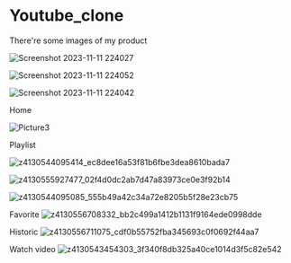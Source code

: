 # Youtube_clone

There're some images of my product

![Screenshot 2023-11-11 224027](https://github.com/kiendoan03/Youtube_clone/assets/110959854/9e25ed4c-34c7-4ff8-af8d-9eb3c49b43aa)

![Screenshot 2023-11-11 224052](https://github.com/kiendoan03/Youtube_clone/assets/110959854/391a335d-678e-4ded-a0e0-c0d6af0218fa)

![Screenshot 2023-11-11 224042](https://github.com/kiendoan03/Youtube_clone/assets/110959854/996f67b4-31e3-4689-aad4-d9988f3be021)

Home

![Picture3](https://github.com/kiendoan03/Youtube_clone/assets/110959854/c2874a64-a99b-4ad0-99b9-fe26d0add0f9)

Playlist

![z4130544095414_ec8dee16a53f81b6fbe3dea8610bada7](https://github.com/kiendoan03/Youtube_clone/assets/110959854/03483663-e794-4456-8ec4-a1f9d8255e5b)

![z4130555927477_02f4d0dc2ab7d47a83973ce0e3f92b14](https://github.com/kiendoan03/Youtube_clone/assets/110959854/9d1f2a8c-2257-4f21-ab8f-37dbb5e75424)

![z4130544095085_555b49a42c34a72e8205b5f28e23cb75](https://github.com/kiendoan03/Youtube_clone/assets/110959854/25d9b3ce-5480-4f0e-8b91-0b16c379c563)

Favorite
![z4130556708332_bb2c499a1412b1131f9164ede0998dde](https://github.com/kiendoan03/Youtube_clone/assets/110959854/0947f3f8-4492-4722-bc8b-494f7ebc19b4)

Historic
![z4130556711075_cdf0b55752fba345693c0f0692f44aa7](https://github.com/kiendoan03/Youtube_clone/assets/110959854/45341706-b887-4d90-8a57-e5ba0f50f50b)

Watch video
![z4130543454303_3f340f8db325a40ce1014d3f5c82e542](https://github.com/kiendoan03/Youtube_clone/assets/110959854/4b0d1344-034a-4262-9495-012b88534c8e)
